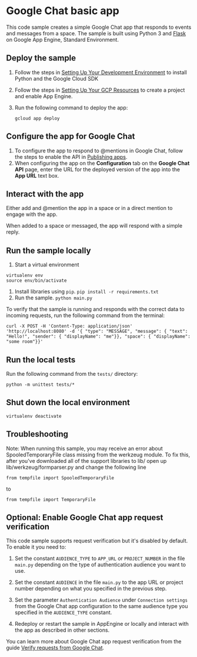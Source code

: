 # Google Chat basic app

This code sample creates a simple Google Chat app that responds to events and
messages from a space. The sample is built using Python 3 and [Flask](https://flask.palletsprojects.com/)
on Google App Engine, Standard Environment.

## Deploy the sample

  1. Follow the steps in [Setting Up Your Development Environment](https://cloud.google.com/appengine/docs/standard/setting-up-environment?tab=python)
     to install Python and the Google Cloud SDK

  1. Follow the steps in [Setting Up Your GCP Resources](https://cloud.google.com/appengine/docs/standard/managing-projects-apps-billing#create)
     to create a project and enable App Engine.

  1. Run the following command to deploy the app:
     ```
     gcloud app deploy
     ```

## Configure the app for Google Chat

  1. To configure the app to respond to @mentions in Google Chat, follow
     the steps to enable the API in
     [Publishing apps](https://developers.google.com/chat/how-tos/apps-publish).
  1. When configuring the app on the **Configuration** tab on the
     **Google Chat API** page, enter the URL for the deployed version
     of the app into the **App URL** text box.


## Interact with the app

Either add and @mention the app in a space or in a direct mention to engage with the app.

When added to a space or messaged, the app will respond with a simple reply.

## Run the sample locally

  1. Start a virtual environment
  ```
  virtualenv env
  source env/bin/activate
  ```
  1. Install libraries using `pip`.
     `pip install -r requirements.txt`
  1. Run the sample.
    `python main.py`

To verify that the sample is running and responds with the correct data
to incoming requests, run the following command from the terminal:

```
curl -X POST -H 'Content-Type: application/json' 'http://localhost:8080' -d '{ "type": "MESSAGE", "message": { "text": "Hello!", "sender": { "displayName": "me"}}, "space": { "displayName": "some room"}}'
```

## Run the local tests

Run the following command from the `tests/` directory:

```
python -m unittest tests/*
```

## Shut down the local environment

```
virtualenv deactivate
```

## Troubleshooting

Note: When running this sample, you may receive an error about
SpooledTemporaryFile class missing from the werkzeug module. To fix this, after
you've downloaded all of the support libraries to lib/ open up
lib/werkzeug/formparser.py and change the following line

```
from tempfile import SpooledTemporaryFile
```

to

```
from tempfile import TemporaryFile
```

## Optional: Enable Google Chat app request verification

This code sample supports request verification but it's disabled by default. To enable it you need to:

  1. Set the constant `AUDIENCE_TYPE` to `APP_URL` or `PROJECT_NUMBER` in the file `main.py` depending on the type
     of authentication audience you want to use.

  1. Set the constant `AUDIENCE` in the file `main.py` to the app URL or project number depending on what you
     specified in the previous step.

  1. Set the parameter `Authentication Audience` under `Connection settings` from the Google Chat app configuration
     to the same audience type you specified in the `AUDIENCE_TYPE` constant.

  1. Redeploy or restart the sample in AppEngine or locally and interact with the app as described in other sections.

You can learn more about Google Chat app request verification from the guide
[Verify requests from Google Chat](https://developers.google.com/workspace/chat/verify-requests-from-chat).
